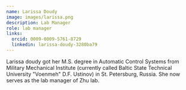 ```yaml
---
name: Larissa Doudy
image: images/larissa.png
description: Lab Manager
role: lab manager
links:
  orcid: 0009-0009-5761-8729
  linkedin: larissa-doudy-3280ba79
---
```


Larissa doudy got her M.S. degree in Automatic Control Systems  from Military Mechanical Institute (currently called Baltic State Technical University "Voenmeh" D.F. Ustinov) in St. Petersburg, Russia.  She now serves as the lab manager of Zhu lab.
